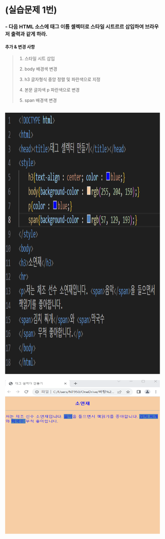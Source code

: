 # (실습문제 1번)

### - 다음 HTML 소스에 태그 이름 셀렉터로 스타일 시트르르 삽입하여 브라우저 출력과 같게 하라.


 #### 추가 & 변경 사항

>    1. 스타일 시트 삽입
>    >
>    2. body 배경색 변경
>    >
>    3. h3 글자형식 중앙 정렬 및 파란색으로 지정
>    >
>    4. 본문 글자색 p 파란색으로 변경
>    >
>    5. span 배경색 변경

<br><img src="1.png" width="1000" height="850" title="px(픽셀) 크기 설정" alt="1번 이미지"></img><br/>
<br><img src="2.png" width="1000" height="500" title="px(픽셀) 크기 설정" alt="1번 이미지"></img><br/>
